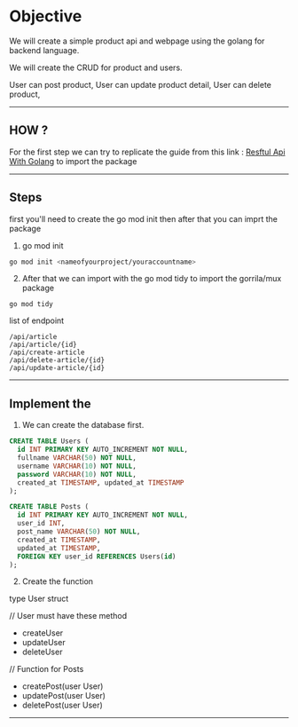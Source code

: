 # Objective 

We will create a simple product api and webpage using the golang for backend language. 

We will create the CRUD for product and users. 

User can post product, 
User can update product detail,
User can delete product, 

---

## HOW ?

For the first step we can try to replicate the guide from this link :
<a href="https://tutorialedge.net/golang/creating-restful-api-with-golang/">Resftul Api With Golang</a>
to import the package 

---

## Steps

first you'll need to create the go mod init then after that you can imprt the package

1. go mod init

```bash
go mod init <nameofyourproject/youraccountname> 
```
2. After that we can import with the go mod tidy to import the gorrila/mux package

```
go mod tidy
```
list of endpoint

```
/api/article
/api/article/{id}
/api/create-article
/api/delete-article/{id}
/api/update-article/{id}
```
---

## Implement the 

1. We can create the database first.


```sql
CREATE TABLE Users ( 
  id INT PRIMARY KEY AUTO_INCREMENT NOT NULL, 
  fullname VARCHAR(50) NOT NULL, 
  username VARCHAR(10) NOT NULL,
  password VARCHAR(10) NOT NULL,
  created_at TIMESTAMP, updated_at TIMESTAMP
);

CREATE TABLE Posts (
  id INT PRIMARY KEY AUTO_INCREMENT NOT NULL, 
  user_id INT, 
  post_name VARCHAR(50) NOT NULL, 
  created_at TIMESTAMP,
  updated_at TIMESTAMP,
  FOREIGN KEY user_id REFERENCES Users(id)
);
```

2. Create the function

type User struct 

// User must have these method
- createUser
- updateUser
- deleteUser


// Function for Posts
- createPost(user User)
- updatePost(user User)
- deletePost(user User)
___
